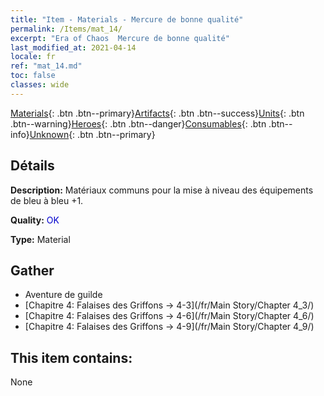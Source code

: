 ```yaml
---
title: "Item - Materials - Mercure de bonne qualité"
permalink: /Items/mat_14/
excerpt: "Era of Chaos  Mercure de bonne qualité"
last_modified_at: 2021-04-14
locale: fr
ref: "mat_14.md"
toc: false
classes: wide
---
```

 [Materials](/fr/Items/){: .btn .btn--primary}[Artifacts](/fr/Items/Artifacts/){: .btn .btn--success}[Units](/fr/Items/Units/){: .btn .btn--warning}[Heroes](/fr/Items/Heroes/){: .btn .btn--danger}[Consumables](/fr/Items/Consumables/){: .btn .btn--info}[Unknown](/fr/Items/Unknown/){: .btn .btn--primary}

## Détails
 **Description:** Matériaux communs pour la mise à niveau des équipements de bleu à bleu +1.

 **Quality:** <span style="color: #0000CD">OK</span>

 **Type:** Material

## Gather

*    Aventure de guilde 
*    [Chapitre 4: Falaises des Griffons -> 4-3](/fr/Main Story/Chapter 4_3/) 
*    [Chapitre 4: Falaises des Griffons -> 4-6](/fr/Main Story/Chapter 4_6/) 
*    [Chapitre 4: Falaises des Griffons -> 4-9](/fr/Main Story/Chapter 4_9/) 

## This item contains:

  None

